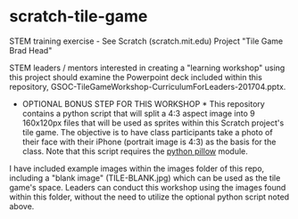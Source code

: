 # scratch-tile-game
STEM training exercise - See Scratch (scratch.mit.edu) Project "Tile Game Brad Head"

STEM leaders / mentors interested in creating a "learning workshop" using this project should examine the Powerpoint deck included within this repository, GSOC-TileGameWorkshop-CurriculumForLeaders-201704.pptx.

* OPTIONAL BONUS STEP FOR THIS WORKSHOP * This repository contains a python script that will split a 4:3 aspect image into 9 160x120px files that will be used as sprites within this Scratch project's tile game.  The objective is to have class participants take a photo of their face with their iPhone (portrait image is 4:3) as the basis for the class.  Note that this script requires the [python pillow](https://python-pillow.org) module.

I have included example images within the images folder of this repo, including a "blank image" (TILE-BLANK.jpg) which can be used as the tile game's space. Leaders can conduct this workshop using the images found within this folder, without the need to utilize the optional python script noted above.

